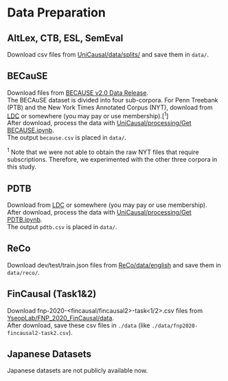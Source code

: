# Data Preparation
## AltLex, CTB, ESL, SemEval
Download csv files from [UniCausal/data/splits/](https://github.com/tanfiona/UniCausal/tree/main/data/splits) and save them in `data/`.

## BECauSE
Download files from [BECAUSE v2.0 Data Release](https://github.com/duncanka/BECAUSE/tree/2.0).<br>
The BECAuSE dataset is divided into four sub-corpora. For Penn Treebank (PTB) and the New York Times Annotated Corpus (NYT), download from [LDC](https://catalog.ldc.upenn.edu/LDC99T42) or somewhere (you may pay or use membership).[<sup>1</sup>]<br>
After download, process the data with [UniCausal/processing/Get BECAUSE.ipynb](https://github.com/tanfiona/UniCausal/blob/main/processing/Get%20BECAUSE.ipynb).<br>
The output `because.csv` is placed in `data/`.

<a name="note1"></a>
<sup>1</sup> Note that we were not able to obtain the raw NYT files that require subscriptions. Therefore, we experimented with the other three corpora in this study.

## PDTB
Download from [LDC](https://catalog.ldc.upenn.edu/LDC2019T05) or somewhere (you may pay or use membership).<br>
After download, process the data with [UniCausal/processing/Get PDTB.ipynb](https://github.com/tanfiona/UniCausal/blob/main/processing/Get%20PDTB.ipynb).<br>
The output `pdtb.csv` is placed in `data/`.

## ReCo
Download dev/test/train.json files from [ReCo/data/english](https://github.com/Waste-Wood/ReCo/tree/main/data/english) and save them in `data/reco/`.

## FinCausal (Task1&2)
Download fnp-2020-<fincausal/fincausal2>-task<1/2>.csv files from [YseopLab/FNP_2020_FinCausal/data](https://github.com/yseop/YseopLab/tree/develop/FNP_2020_FinCausal/data).<br>
After download, save these csv files in `./data` (like `./data/fnp2020-fincausal2-task2.csv`).

## Japanese Datasets
Japanese datasets are not publicly available now.
